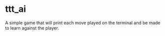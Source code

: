 # ttt_ai
A simple game that will print each move played on the terminal and be made to learn against the player. 
